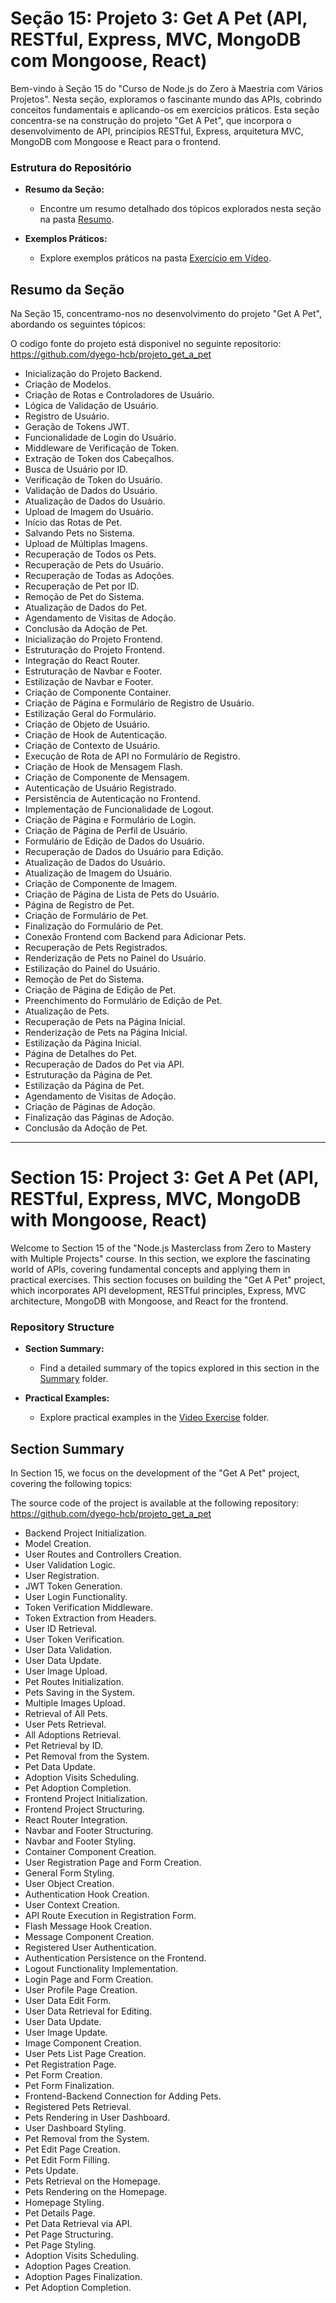 # Seção 15: Projeto 3: Get A Pet (API, RESTful, Express, MVC, MongoDB com Mongoose, React)

Bem-vindo à Seção 15 do "Curso de Node.js do Zero à Maestria com Vários Projetos". Nesta seção, exploramos o fascinante mundo das APIs, cobrindo conceitos fundamentais e aplicando-os em exercícios práticos. Esta seção concentra-se na construção do projeto "Get A Pet", que incorpora o desenvolvimento de API, princípios RESTful, Express, arquitetura MVC, MongoDB com Mongoose e React para o frontend.

### Estrutura do Repositório

- **Resumo da Seção:**
  - Encontre um resumo detalhado dos tópicos explorados nesta seção na pasta [Resumo](./RESUMO/).

- **Exemplos Práticos:**
  - Explore exemplos práticos na pasta [Exercício em Vídeo](./EXERCICIOS/EXERCICIO%20VIDEO%20AULA/).

## Resumo da Seção

Na Seção 15, concentramo-nos no desenvolvimento do projeto "Get A Pet", abordando os seguintes tópicos:

O codigo fonte do projeto está disponivel no seguinte repositorio: https://github.com/dyego-hcb/projeto_get_a_pet 

- Inicialização do Projeto Backend.
- Criação de Modelos.
- Criação de Rotas e Controladores de Usuário.
- Lógica de Validação de Usuário.
- Registro de Usuário.
- Geração de Tokens JWT.
- Funcionalidade de Login do Usuário.
- Middleware de Verificação de Token.
- Extração de Token dos Cabeçalhos.
- Busca de Usuário por ID.
- Verificação de Token do Usuário.
- Validação de Dados do Usuário.
- Atualização de Dados do Usuário.
- Upload de Imagem do Usuário.
- Início das Rotas de Pet.
- Salvando Pets no Sistema.
- Upload de Múltiplas Imagens.
- Recuperação de Todos os Pets.
- Recuperação de Pets do Usuário.
- Recuperação de Todas as Adoções.
- Recuperação de Pet por ID.
- Remoção de Pet do Sistema.
- Atualização de Dados do Pet.
- Agendamento de Visitas de Adoção.
- Conclusão da Adoção de Pet.
- Inicialização do Projeto Frontend.
- Estruturação do Projeto Frontend.
- Integração do React Router.
- Estruturação de Navbar e Footer.
- Estilização de Navbar e Footer.
- Criação de Componente Container.
- Criação de Página e Formulário de Registro de Usuário.
- Estilização Geral do Formulário.
- Criação de Objeto de Usuário.
- Criação de Hook de Autenticação.
- Criação de Contexto de Usuário.
- Execução de Rota de API no Formulário de Registro.
- Criação de Hook de Mensagem Flash.
- Criação de Componente de Mensagem.
- Autenticação de Usuário Registrado.
- Persistência de Autenticação no Frontend.
- Implementação de Funcionalidade de Logout.
- Criação de Página e Formulário de Login.
- Criação de Página de Perfil de Usuário.
- Formulário de Edição de Dados do Usuário.
- Recuperação de Dados do Usuário para Edição.
- Atualização de Dados do Usuário.
- Atualização de Imagem do Usuário.
- Criação de Componente de Imagem.
- Criação de Página de Lista de Pets do Usuário.
- Página de Registro de Pet.
- Criação de Formulário de Pet.
- Finalização do Formulário de Pet.
- Conexão Frontend com Backend para Adicionar Pets.
- Recuperação de Pets Registrados.
- Renderização de Pets no Painel do Usuário.
- Estilização do Painel do Usuário.
- Remoção de Pet do Sistema.
- Criação de Página de Edição de Pet.
- Preenchimento do Formulário de Edição de Pet.
- Atualização de Pets.
- Recuperação de Pets na Página Inicial.
- Renderização de Pets na Página Inicial.
- Estilização da Página Inicial.
- Página de Detalhes do Pet.
- Recuperação de Dados do Pet via API.
- Estruturação da Página de Pet.
- Estilização da Página de Pet.
- Agendamento de Visitas de Adoção.
- Criação de Páginas de Adoção.
- Finalização das Páginas de Adoção.
- Conclusão da Adoção de Pet.

***

# Section 15: Project 3: Get A Pet (API, RESTful, Express, MVC, MongoDB with Mongoose, React)

Welcome to Section 15 of the "Node.js Masterclass from Zero to Mastery with Multiple Projects" course. In this section, we explore the fascinating world of APIs, covering fundamental concepts and applying them in practical exercises. This section focuses on building the "Get A Pet" project, which incorporates API development, RESTful principles, Express, MVC architecture, MongoDB with Mongoose, and React for the frontend.

### Repository Structure

- **Section Summary:**
  - Find a detailed summary of the topics explored in this section in the [Summary](./RESUMO/) folder.

- **Practical Examples:**
  - Explore practical examples in the [Video Exercise](./EXERCICIOS/EXERCICIO%20VIDEO%20AULA/) folder.

## Section Summary

In Section 15, we focus on the development of the "Get A Pet" project, covering the following topics:

The source code of the project is available at the following repository: https://github.com/dyego-hcb/projeto_get_a_pet

- Backend Project Initialization.
- Model Creation.
- User Routes and Controllers Creation.
- User Validation Logic.
- User Registration.
- JWT Token Generation.
- User Login Functionality.
- Token Verification Middleware.
- Token Extraction from Headers.
- User ID Retrieval.
- User Token Verification.
- User Data Validation.
- User Data Update.
- User Image Upload.
- Pet Routes Initialization.
- Pets Saving in the System.
- Multiple Images Upload.
- Retrieval of All Pets.
- User Pets Retrieval.
- All Adoptions Retrieval.
- Pet Retrieval by ID.
- Pet Removal from the System.
- Pet Data Update.
- Adoption Visits Scheduling.
- Pet Adoption Completion.
- Frontend Project Initialization.
- Frontend Project Structuring.
- React Router Integration.
- Navbar and Footer Structuring.
- Navbar and Footer Styling.
- Container Component Creation.
- User Registration Page and Form Creation.
- General Form Styling.
- User Object Creation.
- Authentication Hook Creation.
- User Context Creation.
- API Route Execution in Registration Form.
- Flash Message Hook Creation.
- Message Component Creation.
- Registered User Authentication.
- Authentication Persistence on the Frontend.
- Logout Functionality Implementation.
- Login Page and Form Creation.
- User Profile Page Creation.
- User Data Edit Form.
- User Data Retrieval for Editing.
- User Data Update.
- User Image Update.
- Image Component Creation.
- User Pets List Page Creation.
- Pet Registration Page.
- Pet Form Creation.
- Pet Form Finalization.
- Frontend-Backend Connection for Adding Pets.
- Registered Pets Retrieval.
- Pets Rendering in User Dashboard.
- User Dashboard Styling.
- Pet Removal from the System.
- Pet Edit Page Creation.
- Pet Edit Form Filling.
- Pets Update.
- Pets Retrieval on the Homepage.
- Pets Rendering on the Homepage.
- Homepage Styling.
- Pet Details Page.
- Pet Data Retrieval via API.
- Pet Page Structuring.
- Pet Page Styling.
- Adoption Visits Scheduling.
- Adoption Pages Creation.
- Adoption Pages Finalization.
- Pet Adoption Completion.